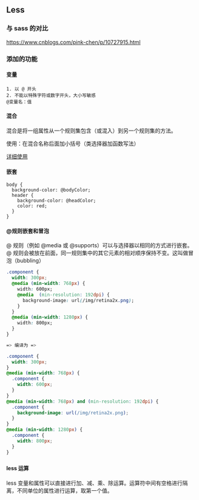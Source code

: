 ## Less

### 与 sass 的对比

https://www.cnblogs.com/pink-chen/p/10727915.html



### 添加的功能

#### 变量

```plain
1. 以 @ 开头
2. 不能以特殊字符或数字开头，大小写敏感
@变量名：值
```



#### 混合

混合是将一组属性从一个规则集包含（或混入）到另一个规则集的方法。

使用：在混合名称后面加小括号（类选择器加函数写法）

[详细使用](https://www.jianshu.com/p/c65dab9d4524)



#### 嵌套

```less
body {
  background-color: @bodyColor;
  header {
    background-color: @headColor;
    color: red;
  }
}
```



#### @规则嵌套和冒泡

@ 规则（例如 @media 或 @supports）可以与选择器以相同的方式进行嵌套。@ 规则会被放在前面，同一规则集中的其它元素的相对顺序保持不变。这叫做冒泡（bubbling）

```css
.component {
  width: 300px;
  @media (min-width: 768px) {
    width: 600px;
    @media  (min-resolution: 192dpi) {
      background-image: url(/img/retina2x.png);
    }
  }
  @media (min-width: 1280px) {
    width: 800px;
  }
}

=> 编译为 =>

.component {
  width: 300px;
}
@media (min-width: 768px) {
  .component {
    width: 600px;
  }
}
@media (min-width: 768px) and (min-resolution: 192dpi) {
  .component {
    background-image: url(/img/retina2x.png);
  }
}
@media (min-width: 1280px) {
  .component {
    width: 800px;
  }
}
```

##### 

#### less 运算

less 变量和属性可以直接进行加、减、乘、除运算。运算符中间有空格进行隔离，不同单位的属性进行运算，取第一个值。